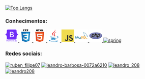 
[![Top Langs](https://github-readme-stats.vercel.app/api/top-langs/?username=leandro208&layout=compact)](https://github.com/leandro208/github-readme-stats)



<h3 align="left">Conhecimentos:</h3>
<p align="left"> <a href="https://getbootstrap.com" target="_blank"> <img src="https://raw.githubusercontent.com/devicons/devicon/master/icons/bootstrap/bootstrap-plain-wordmark.svg" alt="bootstrap" width="40" height="40"/> </a> <a href="https://www.w3schools.com/css/" target="_blank"> <img src="https://raw.githubusercontent.com/devicons/devicon/master/icons/css3/css3-original-wordmark.svg" alt="css3" width="40" height="40"/> </a> <a href="https://www.w3.org/html/" target="_blank"> <img src="https://raw.githubusercontent.com/devicons/devicon/master/icons/html5/html5-original-wordmark.svg" alt="html5" width="40" height="40"/> </a> <a href="https://www.java.com" target="_blank"> <img src="https://raw.githubusercontent.com/devicons/devicon/master/icons/java/java-original.svg" alt="java" width="40" height="40"/> </a> <a href="https://developer.mozilla.org/en-US/docs/Web/JavaScript" target="_blank"> <img src="https://raw.githubusercontent.com/devicons/devicon/master/icons/javascript/javascript-original.svg" alt="javascript" width="40" height="40"/> </a> <a href="https://www.mysql.com/" target="_blank"> <img src="https://raw.githubusercontent.com/devicons/devicon/master/icons/mysql/mysql-original-wordmark.svg" alt="mysql" width="40" height="40"/> </a> <a href="https://www.php.net" target="_blank"> <img src="https://raw.githubusercontent.com/devicons/devicon/master/icons/php/php-original.svg" alt="php" width="40" height="40"/> </a> <a href="https://spring.io/" target="_blank"> <img src="https://www.vectorlogo.zone/logos/springio/springio-icon.svg" alt="spring" width="40" height="40"/> </a> </p>


<h3 align="left">Redes sociais:</h3>
<p align="left">
<a href="https://twitter.com/ruben_filipe07" target="blank"><img align="center" src="https://cdn.jsdelivr.net/npm/simple-icons@3.0.1/icons/facebook.svg" alt="ruben_filipe07" height="30" width="40" /></a>
<a href="https://linkedin.com/in/leandro-barbosa-0072a6210" target="blank"><img align="center" src="https://cdn.jsdelivr.net/npm/simple-icons@3.0.1/icons/linkedin.svg" alt="leandro-barbosa-0072a6210" height="30" width="40" /></a> 
<a href="https://instagram.com/leandro_208" target="blank"><img align="center" src="https://cdn.jsdelivr.net/npm/simple-icons@3.0.1/icons/instagram.svg" alt="leandro_208" height="30" width="40" /></a>
<a href="https://t.me/Leandro208" target="blank"><img align="center" src="https://cdn.jsdelivr.net/npm/simple-icons@3.0.1/icons/telegram.svg" alt="leandro208" height="30" width="40" /></a>
</p>

